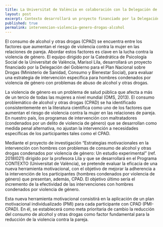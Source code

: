 ```yaml
---
title: La Universitat de València en colaboración con la Delegación de Gobierno para el Plan Nacional sobre Drogras, evaluará una estrategia de intervención específica en hombres violentos con sus parejas que presentan problemas de abuso de alcohol y otras drogas.
layout: post
excerpt: Contexto desarrollará un proyecto financiado por la Delegación del Gobierno para el Plan Nacional sobre Drogas (Ministerio de Sanidad, Consumo y Bienestar Social), para evaluar una estrategia de intervención específica para hombres condenados por violencia de género con problemas de abuso de alcohol y otras drogas.
published: true
permalink: intervencion-violencia-genero-drogas-alcohol
---
```


El consumo de alcohol y otras drogas (CPAD) se encuentra entre los factores que aumentan el riesgo de violencia contra la mujer en las relaciones de pareja. Abordar estos factores es clave en la lucha contra la violencia de género. El equipo dirigido por la Catedrática de Psicología Social de la Universitat de València, Marisol Lila, desarrollará un proyecto financiado por la Delegación del Gobierno para el Plan Nacional sobre Drogas (Ministerio de Sanidad, Consumo y Bienestar Social), para evaluar una estrategia de intervención específica para hombres condenados por violencia de género con problemas de abuso de alcohol y otras drogas.

La violencia de género es un problema de salud pública que afecta a más de un tercio de todas las mujeres a nivel mundial (OMS, 2013). El consumo problemático de alcohol y otras drogas (CPAD) se ha identificado consistentemente en la literatura científica como uno de los factores que aumentan el riesgo de violencia contra la mujer en las relaciones de pareja. En nuestro país, los programas de intervención con maltratadores (condenados por un delito de violencia de género) que se desarrollan como medida penal alternativa, no ajustan la intervención a necesidades específicas de los participantes tales como el CPAD.

Mediante el proyecto de investigación “Estrategias motivacionales en la intervención con hombres con problemas de consumo de alcohol y otras drogas condenados por violencia de género: Un estudio experimental” (ref. 2018I021) dirigido por la profesora Lila y que se desarrollará en el Programa CONTEXTO (Universitat de València), se pretende evaluar la eficacia de una nueva herramienta motivacional, con el objetivo de mejorar la adherencia a la intervención de los participantes (hombres condenados por violencia de género) que presentan, además, CPAD. El objetivo último sería el incremento de la efectividad de las intervenciones con hombres condenados por violencia de género.

Esta nueva herramienta motivacional consistirá en la aplicación de un plan motivacional individualizado (PMI) para cada participante con CPAD (PMI-CPAD). En él, se establecerá como meta prioritaria de cambio la reducción del consumo de alcohol y otras drogas como factor fundamental para la reducción de la violencia contra la pareja.
